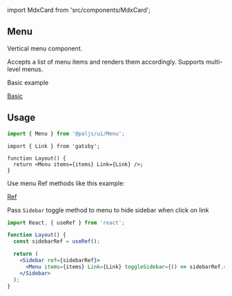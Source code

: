 import MdxCard from 'src/components/MdxCard';

<MdxCard>

## Menu

Vertical menu component.

Accepts a list of menu items and renders them accordingly. Supports multi-level menus.

Basic example

[Basic](demo://Basic.tsx)

## Usage

```js
import { Menu } from '@paljs/ui/Menu';
```

```jsx{4}
import { Link } from 'gatsby';

function Layout() {
  return <Menu items={items} Link={Link} />;
}
```

Use menu Ref methods like this example:

[Ref](demo://Ref.tsx)

Pass `Sidebar` toggle method to menu to hide sidebar when click on link

```jsx
import React, { useRef } from 'react';

function Layout() {
  const sidebarRef = useRef();

  return (
    <Sidebar ref={sidebarRef}>
      <Menu items={items} Link={Link} toggleSidebar={() => sidebarRef.current.hide()} />
    </Sidebar>
  );
}
```

</MdxCard>

